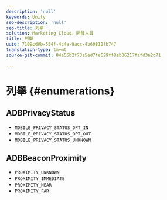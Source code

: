 ```yaml
---
description: 'null'
keywords: Unity
seo-description: 'null'
seo-title: 列舉
solution: Marketing Cloud，開發人員
title: 列舉
uuid: 7109cd0b-554f-4c4a-9acc-4b60812fb747
translation-type: tm+mt
source-git-commit: 04a55b2f73a5ed7fe629ff8ab06217fafd3a2c71

---
```



# 列舉 {#enumerations}

## ADBPrivacyStatus

* `MOBILE_PRIVACY_STATUS_OPT_IN`
* `MOBILE_PRIVACY_STATUS_OPT_OUT`
* `MOBILE_PRIVACY_STATUS_UNKNOWN`

## ADBBeaconProximity

* `PROXIMITY_UNKNOWN`
* `PROXIMITY_IMMEDIATE`
* `PROXIMITY_NEAR`
* `PROXIMITY_FAR`

